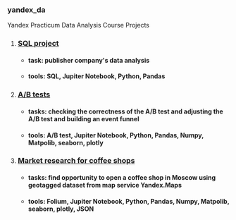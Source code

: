 ### yandex_da
Yandex Practicum Data Analysis Course Projects

1. ### [SQL project](https://github.com/ikashkovskiy/yandex_da/blob/main/sql_final_kashkovskiy_54.ipynb)

    - #### task: publisher company's data analysis
    
    - #### tools: SQL, Jupiter Notebook, Python, Pandas

2. ### [A/B tests](https://github.com/ikashkovskiy/yandex_da/blob/main/ab_test_shop.ipynb)
   
   - #### tasks: checking the correctness of the A/B test and adjusting the A/B test and building an event funnel
  
   - #### tools: A/B test, Jupiter Notebook, Python, Pandas, Numpy, Matpolib, seaborn, plotly
3. ### [Market research for coffee shops](https://github.com/ikashkovskiy/yandex_da/blob/main/geotagged%20data%20analysis%20.ipynb)
   - #### tasks: find opportunity to open a coffee shop in Moscow using geotagged dataset from map service Yandex.Maps
  
   - #### tools: Folium, Jupiter Notebook, Python, Pandas, Numpy, Matpolib, seaborn, plotly, JSON
  
